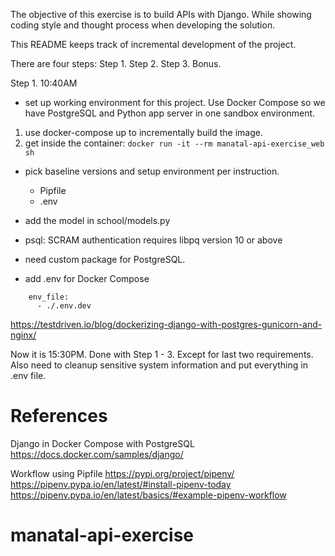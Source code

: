 The objective of this exercise is to build APIs with Django.
While showing coding style and thought process when developing the solution.

This README keeps track of incremental development of the project.

There are four steps:
Step 1.
Step 2.
Step 3.
Bonus.


Step 1. 10:40AM
- set up working environment for this project. Use Docker Compose so we have PostgreSQL and Python app server in one sandbox environment.
1. use docker-compose up to incrementally build the image.
2. get inside the container: ```docker run -it --rm manatal-api-exercise_web sh```
- pick baseline versions and setup environment per instruction.
  - Pipfile
  - .env
- add the model in school/models.py


- psql: SCRAM authentication requires libpq version 10 or above
- need custom package for PostgreSQL.

- add .env for Docker Compose
```
    env_file:
      - ./.env.dev
```
https://testdriven.io/blog/dockerizing-django-with-postgres-gunicorn-and-nginx/


Now it is 15:30PM. Done with Step 1 - 3. Except for last two requirements.
Also need to cleanup sensitive system information and put everything in .env file.

# References

Django in Docker Compose with PostgreSQL
  https://docs.docker.com/samples/django/

Workflow using Pipfile
  https://pypi.org/project/pipenv/
  https://pipenv.pypa.io/en/latest/#install-pipenv-today
  https://pipenv.pypa.io/en/latest/basics/#example-pipenv-workflow
# manatal-api-exercise
